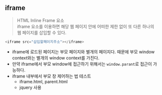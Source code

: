 ## iframe
> HTML Inline Frame 요소<br/>
> iframe 요소를 이용하면 해당 웹 페이지 안에 어떠한 제한 없이 또 다른 하나의 웹 페이지를 삽입할 수 있다.

```javascript
<iframe src="삽입할페이지주소"></iframe>
```

- iframe에 로드된 페이지는 부모 페이지와 별개의 페이지다. 때문에 부모 window context와는 별개의 window context를 가진다.
- 만약 iframe에서 부모 window에 접근하기 위해서는 `window.parant`로 접근이 가능하다.
- iframe 내부에서 부모 창 제어하는 법 테스트 
  - iframe.html, parent.html
  - jquery 사용

